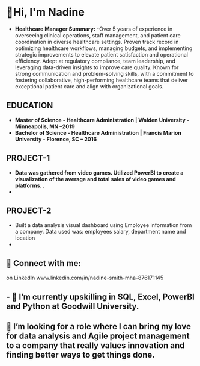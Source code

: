 <h1>👋Hi, I'm Nadine</h1>

- <b>Healthcare Manager Summary:</b>
  -Over 5 years of experience in overseeing clinical operations, staff management, and patient care coordination in diverse healthcare settings. Proven track record in optimizing healthcare workflows, managing budgets, and implementing strategic improvements to elevate patient satisfaction and operational efficiency. Adept at regulatory compliance, team leadership, and leveraging data-driven insights to improve care quality. Known for strong communication and problem-solving skills, with a commitment to fostering collaborative, high-performing healthcare teams that deliver exceptional patient care and align with organizational goals.</b>

<h2>EDUCATION</h2>

- <b>Master of Science - Healthcare Administration | Walden University - Minneapolis, MN   –2019</b>
- <b>Bachelor of Science - Healthcare Administration | Francis Marion University - Florence, SC – 2016</b>

<h2>PROJECT-1</h2>

- <b>Data was gathered from video games. Utilized PowerBI to create a visualization of the average and total sales of video games and platforms. .</b>
- 

<h2>PROJECT-2</h2>

- Built a data analysis visual dashboard using Employee information from a company.  Data used was: employees salary, department name and location</b>
- 
<h2> 🤳 Connect with me:</h2>on LinkedIn www.linkedin.com/in/nadine-smith-mha-876171145
<h2>- 🌱 I’m currently upskilling in SQL, Excel, PowerBI and Python at Goodwill University.</h2>
<h2>💞️ I’m looking for a role where I can bring my love for data analysis and Agile project management to a company that really values innovation and finding better ways to get things done.</h2>

<!---
NSmith0721/NSmith0721 is a ✨ special ✨ repository because its `README.md` (this file) appears on your GitHub profile.
You can click the Preview link to take a look at your changes.
--->

